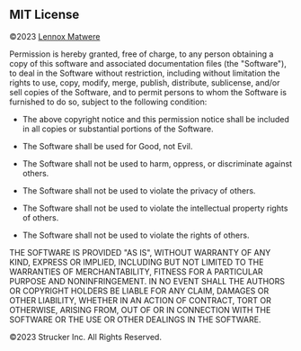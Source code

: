 ## MIT License
&copy;2023 [Lennox Matwere]("https://linkedin.com/in/lennox-matwere")

Permission is hereby granted, free of charge, to any person obtaining a copy
 of this software and associated documentation files (the "Software"), to deal
in the Software without restriction, including without limitation the rights
to use, copy, modify, merge, publish, distribute, sublicense, and/or sell
copies of the Software, and to permit persons to whom the Software is
furnished to do so, subject to the following condition:
       
 - The above copyright notice and this permission notice shall be included in all
copies or substantial portions of the Software.
        
- The Software shall be used for Good, not Evil.
        
- The Software shall not be used to harm, oppress, or discriminate against others.
        
- The Software shall not be used to violate the privacy of others.
        
 - The Software shall not be used to violate the intellectual property rights of others.

 - The Software shall not be used to violate the rights of others.
 

THE SOFTWARE IS PROVIDED "AS IS", WITHOUT WARRANTY OF ANY KIND, EXPRESS OR
IMPLIED, INCLUDING BUT NOT LIMITED TO THE WARRANTIES OF MERCHANTABILITY,
FITNESS FOR A PARTICULAR PURPOSE AND NONINFRINGEMENT. IN NO EVENT SHALL THE
AUTHORS OR COPYRIGHT HOLDERS BE LIABLE FOR ANY CLAIM, DAMAGES OR OTHER
LIABILITY, WHETHER IN AN ACTION OF CONTRACT, TORT OR OTHERWISE, ARISING FROM,
OUT OF OR IN CONNECTION WITH THE SOFTWARE OR THE USE OR OTHER DEALINGS IN THE
SOFTWARE.

&copy;2023 Strucker Inc. All Rights Reserved.

